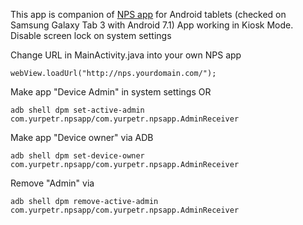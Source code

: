 This app is companion of [NPS app](https://github.com/yurpetr/nps)  for Android tablets (checked on Samsung Galaxy Tab 3 with Android 7.1)
App working in Kiosk Mode. Disable screen lock on system settings

Change URL in MainActivity.java into your own NPS app
```
webView.loadUrl("http://nps.yourdomain.com/");
```

Make app "Device Admin" in system settings
OR
```
adb shell dpm set-active-admin com.yurpetr.npsapp/com.yurpetr.npsapp.AdminReceiver
```

Make app "Device owner" via ADB
```
adb shell dpm set-device-owner com.yurpetr.npsapp/com.yurpetr.npsapp.AdminReceiver
```
Remove "Admin" via 
```
adb shell dpm remove-active-admin com.yurpetr.npsapp/com.yurpetr.npsapp.AdminReceiver
```
